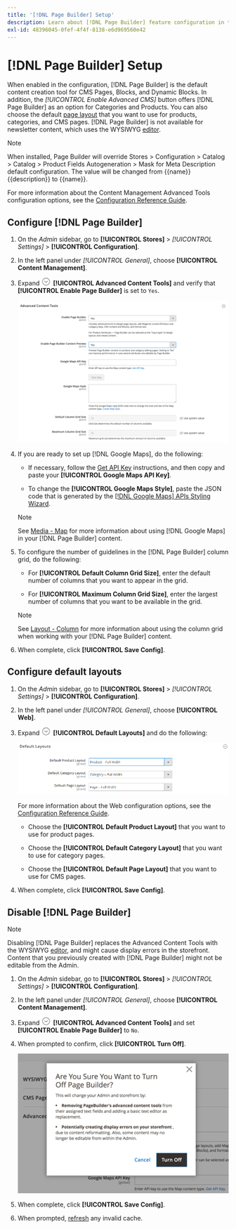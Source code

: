 ```yaml
---
title: '[!DNL Page Builder] Setup'
description: Learn about [!DNL Page Builder] feature configuration in the Admin for Adobe Commerce and Magento Open Source.
exl-id: 48396045-0fef-4f4f-8138-e6d969560e42
---
```

# [!DNL Page Builder] Setup

When enabled in the configuration, [!DNL Page Builder] is the default content creation tool for CMS Pages, Blocks, and Dynamic Blocks. In addition, the _[!UICONTROL Enable Advanced CMS]_ button offers [!DNL Page Builder] as an option for Categories and Products. You can also choose the default [page layout](../content-design/page-layout.md) that you want to use for products, categories, and CMS pages. [!DNL Page Builder] is not available for newsletter content, which uses the WYSIWYG [editor](../content-design/editor.md).

>[!NOTE]
>
>When installed, Page Builder will override Stores > Configuration > Catalog > Catalog > Product Fields Autogeneration > Mask for Meta Description default configuration. The value will be changed from {{name}} {{description}} to {{name}}.
> 
For more information about the Content Management Advanced Tools configuration options, see the [Configuration Reference Guide](https://docs.magento.com/user-guide/configuration/general/content-management.html).

## Configure [!DNL Page Builder]

1. On the _Admin_ sidebar, go to **[!UICONTROL Stores]** > _[!UICONTROL Settings]_ > **[!UICONTROL Configuration]**.

1. In the left panel under _[!UICONTROL General]_, choose **[!UICONTROL Content Management]**.

1. Expand ![Expansion selector](../assets/icon-display-expand.png) **[!UICONTROL Advanced Content Tools]** and verify that **[!UICONTROL Enable Page Builder]** is set to `Yes`.

   ![Advanced Content Tools](./assets/content-management-advanced-content-tools.png)<!-- zoom -->

1. If you are ready to set up [!DNL Google Maps], do the following:

   - If necessary, follow the [Get API Key][1] instructions, and then copy and paste your **[!UICONTROL Google Maps API Key]**.

   - To change the **[!UICONTROL Google Maps Style]**, paste the JSON code that is generated by the [[!DNL Google Maps] APIs Styling Wizard][2].

   >[!NOTE]
   >
   >See [Media - Map](map.md) for more information about using [!DNL Google Maps] in your [!DNL Page Builder] content.

1. To configure the number of guidelines in the [!DNL Page Builder] column grid, do the following:

   - For **[!UICONTROL Default Column Grid Size]**, enter the default number of columns that you want to appear in the grid.

   - For **[!UICONTROL Maximum Column Grid Size]**, enter the largest number of columns that you want to be available in the grid.

   >[!NOTE]
   >
   >See [Layout - Column](column.md) for more information about using the column grid when working with your [!DNL Page Builder] content.

1. When complete, click **[!UICONTROL Save Config]**.

## Configure default layouts

1. On the _Admin_ sidebar, go to **[!UICONTROL Stores]** > _[!UICONTROL Settings]_ > **[!UICONTROL Configuration]**.

1. In the left panel under _[!UICONTROL General]_, choose **[!UICONTROL Web]**.

1. Expand ![Expansion selector](../assets/icon-display-expand.png) **[!UICONTROL Default Layouts]** and do the following:

   ![Default Layouts](./assets/web-default-layouts.png)<!-- zoom -->

   For more information about the Web configuration options, see the [Configuration Reference Guide](https://docs.magento.com/user-guide/configuration/general/web.html#default-layouts).

   - Choose the **[!UICONTROL Default Product Layout]** that you want to use for product pages.

   - Choose the **[!UICONTROL Default Category Layout]** that you want to use for category pages.

   - Choose the **[!UICONTROL Default Page Layout]** that you want to use for CMS pages.

1. When complete, click **[!UICONTROL Save Config]**.

## Disable [!DNL Page Builder]

>[!NOTE]
>
>Disabling [!DNL Page Builder] replaces the Advanced Content Tools with the WYSIWYG [editor](../content-design/editor.md), and might cause display errors in the storefront. Content that you previously created with [!DNL Page Builder] might not be editable from the Admin.

1. On the _Admin_ sidebar, go to **[!UICONTROL Stores]** > _[!UICONTROL Settings]_ > **[!UICONTROL Configuration]**.

1. In the left panel under _[!UICONTROL General]_, choose **[!UICONTROL Content Management]**.

1. Expand ![Expansion selector](../assets/icon-display-expand.png) **[!UICONTROL Advanced Content Tools]** and set **[!UICONTROL Enable Page Builder]** to `No`.

1. When prompted to confirm, click **[!UICONTROL Turn Off]**.

   ![Turn off [!DNL Page Builder] - confirm](./assets/disable-page-builder-popup.png)<!-- zoom -->

1. When complete, click **[!UICONTROL Save Config]**.

1. When prompted, [refresh](https://docs.magento.com/user-guide/system/cache-management.html) any invalid cache.

[1]: https://developers.google.com/maps/documentation/javascript/get-api-key
[2]: https://mapstyle.withgoogle.com/
